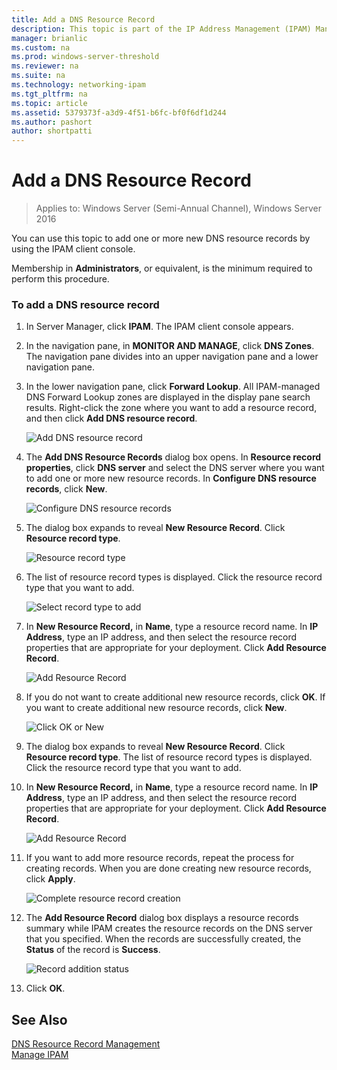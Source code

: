 ```yaml
---
title: Add a DNS Resource Record
description: This topic is part of the IP Address Management (IPAM) Management guide in Windows Server 2016.
manager: brianlic
ms.custom: na
ms.prod: windows-server-threshold
ms.reviewer: na
ms.suite: na
ms.technology: networking-ipam
ms.tgt_pltfrm: na
ms.topic: article
ms.assetid: 5379373f-a3d9-4f51-b6fc-bf0f6df1d244
ms.author: pashort
author: shortpatti
---
```

# Add a DNS Resource Record

>Applies to: Windows Server (Semi-Annual Channel), Windows Server 2016

You can use this topic to add one or more new DNS resource records by using the IPAM client console.  
  
Membership in **Administrators**, or equivalent, is the minimum required to perform this procedure.  
  
### To add a DNS resource record  
  
1.  In Server Manager, click  **IPAM**. The IPAM client console appears.  
  
2.  In the navigation pane, in **MONITOR AND MANAGE**, click **DNS Zones**.  The navigation pane divides into an upper navigation pane and a lower navigation pane.  
  
3.  In the lower navigation pane, click **Forward Lookup**. All IPAM-managed DNS Forward Lookup zones are displayed in the display pane search results. Right-click the zone where you want to add a resource record, and then click **Add DNS resource record**.  
  
    ![Add DNS resource record](../../media/Add-a-DNS-Resource-Record/ipam_DNSrr_01.jpg)
  
4.  The **Add DNS Resource Records** dialog box opens. In **Resource record properties**, click **DNS server** and select the DNS server where you want to add one or more new resource records. In **Configure DNS resource records**, click **New**.  
  
    ![Configure DNS resource records](../../media/Add-a-DNS-Resource-Record/ipam_DNSrr_02.jpg)  
  
5.  The dialog box expands to reveal **New Resource Record**. Click **Resource record type**.  
  
    ![Resource record type](../../media/Add-a-DNS-Resource-Record/ipam_DNSrr_03.jpg)  
  
6.  The list of resource record types is displayed. Click the resource record type that you want to add.  
  
    ![Select record type to add](../../media/Add-a-DNS-Resource-Record/ipam_DNSrr_04.jpg)  
  
7.  In **New Resource Record,** in **Name**, type a resource record name. In **IP Address**, type an IP address, and then select the resource record properties that are appropriate for your deployment. Click **Add Resource Record**.  
  
    ![Add Resource Record](../../media/Add-a-DNS-Resource-Record/ipam_DNSrr_06.jpg)  
  
8.  If you do not want to create additional new resource records, click **OK**. If you want to create additional new resource records, click **New**.  
  
    ![Click OK or New](../../media/Add-a-DNS-Resource-Record/ipam_DNSrr_r2_01.jpg)
  
9. The dialog box expands to reveal **New Resource Record**. Click **Resource record type**. The list of resource record types is displayed. Click the resource record type that you want to add.  
  
10. In **New Resource Record,** in **Name**, type a resource record name. In **IP Address**, type an IP address, and then select the resource record properties that are appropriate for your deployment. Click **Add Resource Record**.  
  
    ![Add Resource Record](../../media/Add-a-DNS-Resource-Record/ipam_DNSrr_r2_02.jpg)  
  
11. If you want to add more resource records, repeat the process for creating records. When you are done creating new resource records, click **Apply**.  
  
    ![Complete resource record creation](../../media/Add-a-DNS-Resource-Record/ipam_DNSrr_r2_03.jpg)  
  
12. The **Add Resource Record** dialog box displays a resource records summary while IPAM creates the resource records on the DNS server that you specified. When the records are successfully created, the **Status** of the record is **Success**.  
  
    ![Record addition status](../../media/Add-a-DNS-Resource-Record/ipam_DNSrr_r2_04.jpg)  
  
13. Click **OK**.  
  
## See Also  
[DNS Resource Record Management](DNS-Resource-Record-Management.md)  
[Manage IPAM](Manage-IPAM.md)  
  


